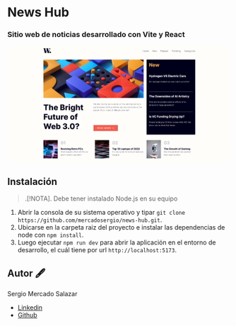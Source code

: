 # News Hub

### Sitio web de noticias desarrollado con Vite y React

![Home preview](./public/news-hub-home.png)

## Instalación

> .[!NOTA].
> Debe tener instalado Node.js en su equipo

1. Abrir la consola de su sistema operativo y tipar `git clone https://github.com/mercadosergio/news-hub.git`.
2. Ubicarse en la carpeta raiz del proyecto e instalar las dependencias de node con `npm install`.
3. Luego ejecutar `npm run dev` para abrir la aplicación en el entorno de desarrollo, el cuál tiene por url `http://localhost:5173`.

## Autor 🖋️

Sergio Mercado Salazar

- [Linkedin](https://www.linkedin.com/in/devsergiom/)
- [Github](https://github.com/mercadosergio)
